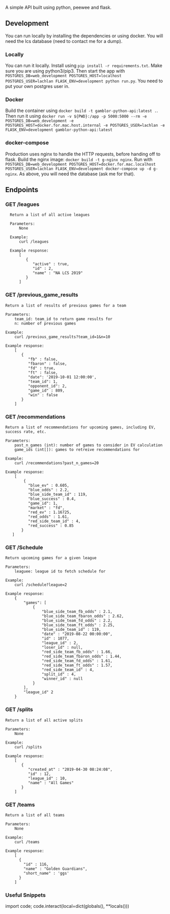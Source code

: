 A simple API built using python, peewee and flask.

## Development

You can run locally by installing the dependencies or using docker. You will need the lcs database (need to contact me for a dump).

### Locally

You can run it locally. Install using `pip install -r requirements.txt`. Make sure you are using python3/pip3. Then start the app with `POSTGRES_DB=web_development POSTGRES_HOST=localhost POSTGRES_USER=lachlan FLASK_ENV=development python run.py`. You need to put your own postgres user in.

### Docker

Build the container using `docker build -t gamblor-python-api:latest .`. Then run it using `docker run -v ${PWD}:/app -p 5000:5000 --rm -e POSTGRES_DB=web_development -e POSTGRES_HOST=docker.for.mac.host.internal -e POSTGRES_USER=lachlan -e FLASK_ENV=development gamblor-python-api:latest`

### docker-compose

Production uses nginx to handle the HTTP requests, before handing off to flask. Build the nginx image: `docker build -t g-nginx nginx`. Run with `POSTGRES_DB=web_development POSTGRES_HOST=docker.for.mac.localhost POSTGRES_USER=lachlan FLASK_ENV=development docker-compose up -d g-nginx`. As above, you will need the database (ask me for that).

## Endpoints

### GET /leagues

```
  Return a list of all active leagues

  Parameters:
      None

  Example:
      curl /leagues

  Example response:
      [
         {
            "active" : true,
            "id" : 2,
            "name" : "NA LCS 2019"
         }
      ]
```

### GET /previous_game_results


```
Return a list of results of previous games for a team

Parameters:
    team_id: team_id to return game results for
    n: number of previous games

Example:
    curl /previous_game_results?team_id=1&n=10

Example response:
    [
       {
          "fb" : false,
          "fbaron" : false,
          "fd" : true,
          "ft" : false,
          "date": '2019-10-01 12:00:00',
          "team_id": 1,
          "opponent_id": 2,
          "game_id" : 809,
          "win" : false
       }
    ]
```

### GET /recommendations

```
Return a list of recommendations for upcoming games, including EV, success rate, etc.

Parameters:
    past_n_games (int): number of games to consider in EV calculation
    game_ids (int[]): games to retreive recommendations for

Example:
    curl /recommendations?past_n_games=20

Example response:
    [
        {
          "blue_ev" : 0.605,
          "blue_odds" : 2.2,
          "blue_side_team_id" : 119,
          "blue_success" : 0.4,
          "game_id": 1,
          "market" : "fd",
          "red_ev" : 1.16725,
          "red_odds" : 1.61,
          "red_side_team_id" : 4,
          "red_success" : 0.85
       }
   ]
```

### GET /Schedule

```
Return upcoming games for a given league

Parameters:
    leaguee: league id to fetch schedule for

Example:
    curl /schedule?league=2

Example response:
    {
        "games": [
            {
                "blue_side_team_fb_odds" : 2.1,
                "blue_side_team_fbaron_odds" : 2.62,
                "blue_side_team_fd_odds" : 2.2,
                "blue_side_team_ft_odds" : 2.25,
                "blue_side_team_id" : 119,
                "date" : "2019-08-22 00:00:00",
                "id" : 1077,
                "league_id" : 2,
                "loser_id" : null,
                "red_side_team_fb_odds" : 1.66,
                "red_side_team_fbaron_odds" : 1.44,
                "red_side_team_fd_odds" : 1.61,
                "red_side_team_ft_odds" : 1.57,
                "red_side_team_id" : 4,
                "split_id" : 4,
                "winner_id" : null
            }
        ],
        "league_id" 2
    }
```

### GET /splits

```
Return a list of all active splits

Parameters:
    None

Example:
    curl /splits

Example response:
    [
       {
          "created_at" : "2019-04-30 08:24:08",
          "id" : 12,
          "league_id" : 10,
          "name" : "All Games"
       }
    ]
```

### GET /teams

```
Return a list of all teams

Parameters:
    None

Example:
    curl /teams

Example response:
    [
      {
        "id" : 116,
        "name" : "Golden Guardians",
        "short_name" : 'ggs'
      }
    ]
```

### Useful Snippets

import code; code.interact(local=dict(globals(), **locals()))
